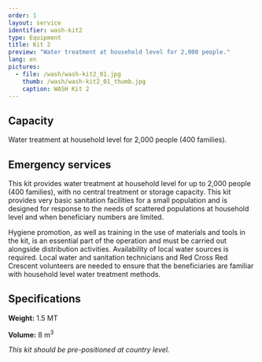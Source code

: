 ```yaml
---
order: 1
layout: service
identifier: wash-kit2
type: Equipment
title: Kit 2
preview: "Water treatment at household level for 2,000 people."
lang: en
pictures:
  - file: /wash/wash-kit2_01.jpg
    thumb: /wash/wash-kit2_01_thumb.jpg
    caption: WASH Kit 2
---
```


## Capacity

Water treatment at household level for 2,000 people (400 families).

## Emergency services

This kit provides water treatment at household level for up to 2,000 people (400 families), with no central treatment or storage capacity. This kit provides very basic sanitation facilities for a small population and is designed for response to the needs of scattered populations at household level and when beneficiary numbers are limited.

Hygiene promotion, as well as training in the use of materials and tools in the kit, is an essential part of the operation and must be carried out alongside distribution activities. Availability of local water sources is required. Local water and sanitation technicians and Red Cross Red Crescent volunteers are needed to ensure that the beneficiaries are familiar with household level water treatment methods.

## Specifications

**Weight:** 1.5 MT 

**Volume:** 8 m<sup>3</sup>

_This kit should be pre-positioned at country level._

